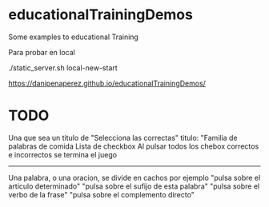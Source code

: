 # educationalTrainingDemos
Some examples to educational Training

Para probar en local 

./static_server.sh local-new-start

https://danipenaperez.github.io/educationalTrainingDemos/



# TODO

Una que sea un titulo de "Selecciona las correctas"
titulo: "Familia de palabras de comida
Lista de checkbox
Al pulsar todos los chebox correctos e incorrectos se termina el juego

------------------
Una palabra, o una oracion, se divide en cachos 
por ejemplo 
"pulsa sobre el articulo determinado"
"pulsa sobre el sufijo de esta palabra"
"pulsa sobre el verbo de la frase"
"pulsa sobre el complemento directo" 